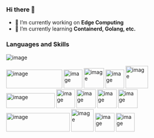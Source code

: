 ### Hi there 👋

<!--
**Ac-plus/Ac-plus** is a ✨ _special_ ✨ repository because its `README.md` (this file) appears on your GitHub profile.

Here are some ideas to get you started:

- 🔭 I’m currently working on **Edge Computing**
- 🌱 I’m currently learning **Containerd, Golang, etc.**
- 👯 I’m looking to collaborate on ...
- 🤔 I’m looking for help with ...
- 💬 Ask me about ...
- 📫 How to reach me: ...
- 😄 Pronouns: ...
- ⚡ Fun fact: ...
-->

- 🔭 I’m currently working on **Edge Computing**
- 🌱 I’m currently learning **Containerd, Golang, etc.**

### Languages and Skills

![image]()



[<img src="https://github.com/Ac-plus/Ac-plus/assets/104805387/66754ebb-c5f8-48d2-aaf9-bfbbeb8f4a65" alt="image" width="150" height="50">](https://www.python.org/)
[<img src="https://github.com/Ac-plus/Ac-plus/assets/104805387/636cb1c2-3b90-44d9-84ff-5aed716b2534" alt="image" width="50" height="50">](https://learn.microsoft.com/zh-cn/cpp/c-language/?view=msvc-170)
[<img src="https://github.com/Ac-plus/Ac-plus/assets/104805387/58b73d54-2490-4e2a-bdac-81923600d948" alt="image" width="54" height="54">](https://isocpp.org/)
[<img src="https://github.com/Ac-plus/Ac-plus/assets/104805387/10293e27-cd5c-4344-9d48-4b336eaf4418" alt="image" width="50" height="50">](https://golang.org/)
[<img src="https://github.com/Ac-plus/Ac-plus/assets/104805387/88fc4127-c4dc-4945-a636-1fe92402ca77" alt="image" width="60" height="60">](https://pytorch.org/)
[<img src="https://github.com/Ac-plus/Ac-plus/assets/104805387/cb261a80-3c7e-4528-801b-bace73730361" alt="image" width="130" height="40">](https://paddlepaddle.com/)
[<img src="https://github.com/Ac-plus/Ac-plus/assets/104805387/83373566-eb68-491f-815e-436e2d6c5343" alt="image" width="50" height="50">](https://containerd.io/)
[<img src="https://github.com/Ac-plus/Ac-plus/assets/104805387/4e1f4d2e-fd03-4159-9dcb-17c5bb49954b" alt="image" width="52" height="50">](https://docker.io/)
[<img src="https://github.com/Ac-plus/Ac-plus/assets/104805387/373bdfe5-0e27-4a59-bf85-ee617074e2da" alt="image" width="52" height="50">](https://mathworks.com/)
[<img src="https://github.com/Ac-plus/Ac-plus/assets/104805387/879d9c4e-9d3a-43ef-9475-8e4f29876bb9" alt="image" width="52" height="50">](https://www.latex-project.org/)
[<img src="https://github.com/Ac-plus/Ac-plus/assets/104805387/987632f0-39d6-481a-ada2-7cd00f32c3ee" alt="image" width="170" height="50">](https://www.mongodb.com/zh/)
[<img src="https://github.com/Ac-plus/Ac-plus/assets/104805387/43247b16-6407-4994-a8eb-b549269fd7f9" alt="image" width="60" height="60.1">](https://www.postgresql.org)
[<img src="https://github.com/Ac-plus/Ac-plus/assets/104805387/1fb29fef-e3e6-4ec1-b086-bd8dfc3a6b75" alt="image" width="52" height="50">](https://www.kubernets.io/zh/)
[<img src="https://github.com/Ac-plus/Ac-plus/assets/104805387/4b43bd46-dbfa-4ab8-bf51-f128ad2067d9" alt="image" width="50" height="50">](https://www.opencv.org)
